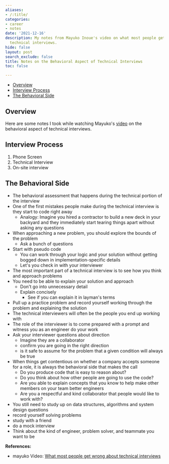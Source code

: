 ```yaml
---
aliases:
- /:title/
categories:
- career
- notes
date: '2021-12-16'
description: My notes from Mayuko Inoue's video on what most people get wrong about
  technical interviews.
hide: false
layout: post
search_exclude: false
title: Notes on the Behavioral Aspect of Technical Interviews
toc: false

---
```


* [Overview](#overview)
* [Interview Process](#interview-process)
* [The Behavioral Side](#the-behavioral-side)



## Overview

Here are some notes I took while watching Mayuko's [video](https://www.youtube.com/watch?v=zlxxW2Jh_0M) on the behavioral aspect of technical interviews.



## Interview Process

1. Phone Screen
2. Technical Interview
3. On-site interview



## The Behavioral Side

- The behavioral assessment that happens during the technical portion of the interview
- One of the first mistakes people make during the technical interview is they start to code right away
    - Analogy: Imagine you hired a contractor to build a new deck in your backyard and they immediately start tearing things apart without asking any questions
- When approaching a new problem, you should explore the bounds of the problem
    - Ask a bunch of questions
- Start with pseudo code
    - You can work through your logic and your solution without getting bogged down in implementation-specific details
    - Let's you check in with your interviewer
- The most important part of a technical interview is to see how you think and approach problems
- You need to be able to explain your solution and approach
    - Don't go into unnecessary detail
    - Explain concisely
        - See if you can explain it in layman's terms
- Pull up a practice problem and record yourself working through the problem and explaining the solution
- The technical interviewers will often be the people you end up working with
- The role of the interviewer is to come prepared with a prompt and witness you as an engineer do your work
- Ask your interviewer questions about direction
    - Imagine they are a collaborator
    - confirm you are going in the right direction
    - is it safe to assume for the problem that a given condition will always be true
- When things get contentious on whether a company accepts someone for a role, it is always the behavioral side that makes the call
    - Do you produce code that is easy to reason about?
    - Do you think about how other people are going to use the code?
    - Are you able to explain concepts that you know to help make other members on your team better engineers
    - Are you a respectful and kind collaborator that people would like to work with?
- You still need to study up on data structures, algorithms and system design questions
- record yourself solving problems
- study with a friend
- do a mock interview
- Think about the kind of engineer, problem solver, and teammate you want to be



**References:**

* mayuko Video: [What most people get wrong about technical interviews](https://www.youtube.com/watch?v=zlxxW2Jh_0M)

